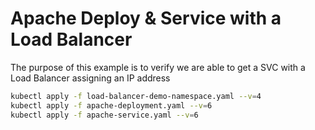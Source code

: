 # Apache Deploy & Service with a Load Balancer

The purpose of this example is to verify we are able to get a SVC with a Load Balancer assigning an IP address

```sh
kubectl apply -f load-balancer-demo-namespace.yaml --v=4
kubectl apply -f apache-deployment.yaml --v=6
kubectl apply -f apache-service.yaml --v=6

```